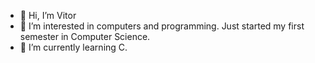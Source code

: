 - 👋 Hi, I’m Vitor
- 👀 I’m interested in computers and programming. Just started my first semester in Computer Science.
- 🌱 I’m currently learning C. 
